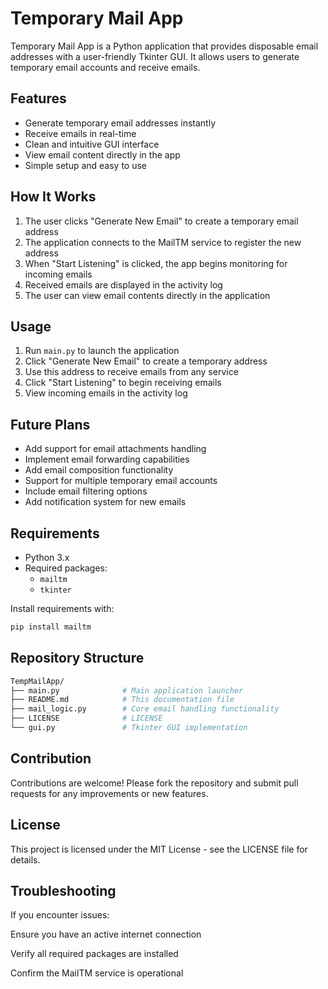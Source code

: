 # Temporary Mail App

Temporary Mail App is a Python application that provides disposable email addresses with a user-friendly Tkinter GUI. It allows users to generate temporary email accounts and receive emails.

## Features

- Generate temporary email addresses instantly
- Receive emails in real-time
- Clean and intuitive GUI interface
- View email content directly in the app
- Simple setup and easy to use

## How It Works

1. The user clicks "Generate New Email" to create a temporary email address
2. The application connects to the MailTM service to register the new address
3. When "Start Listening" is clicked, the app begins monitoring for incoming emails
4. Received emails are displayed in the activity log
5. The user can view email contents directly in the application

## Usage

1. Run `main.py` to launch the application
2. Click "Generate New Email" to create a temporary address
3. Use this address to receive emails from any service
4. Click "Start Listening" to begin receiving emails
5. View incoming emails in the activity log

## Future Plans

- Add support for email attachments handling
- Implement email forwarding capabilities
- Add email composition functionality
- Support for multiple temporary email accounts
- Include email filtering options
- Add notification system for new emails

## Requirements

- Python 3.x
- Required packages:
  - `mailtm`
  - `tkinter`

Install requirements with:
```python
pip install mailtm
```

## Repository Structure
```bash
TempMailApp/
├── main.py              # Main application launcher
├── README.md            # This documentation file
├── mail_logic.py        # Core email handling functionality
├── LICENSE              # LICENSE
└── gui.py               # Tkinter GUI implementation

```

## Contribution
Contributions are welcome! Please fork the repository and submit pull requests for any improvements or new features.

## License
This project is licensed under the MIT License - see the LICENSE file for details.

## Troubleshooting
If you encounter issues:

Ensure you have an active internet connection

Verify all required packages are installed

Confirm the MailTM service is operational
